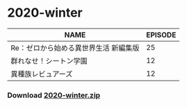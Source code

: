 # 2020-winter
| NAME | EPISODE |
| --- | --- |
| Re：ゼロから始める異世界生活 新編集版 | 25 |
| 群れなせ！シートン学園 | 12 |
| 異種族レビュアーズ | 12 |

### Download [2020-winter.zip](https://github.com/OtaDou/danmaku-archive/archive/refs/heads/2020-winter.zip)